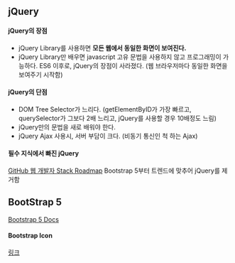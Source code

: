 ## jQuery
#### jQuery의 장점
* jQuery Library를 사용하면 **모든 웹에서 동일한 화면이 보여진다.**
* jQuery Library만 배우면 javascript 고유 문법을 사용하지 않고 프로그래밍이 가능하다.
ES6 이후로, jQuery의 장점이 사라졌다. (웹 브라우저마다 동일한 화면을 보여주기 시작함)

#### jQuery의 단점
* DOM Tree Selector가 느리다. (getElementByID가 가장 빠르고, querySelector가 그보다 2배 느리고, jQuery를 사용할 경우 10배정도 느림)
* jQuery만의 문법을 새로 배워야 한다.
* jQuery Ajax 사용시, 서버 부담이 크다. (비동기 통신인 척 하는 Ajax)

#### 필수 지식에서 빠진 jQuery
[GitHub 웹 개발자 Stack Roadmap](https://github.com/kamranahmedse/developer-roadmap)
Bootstrap 5부터 트렌드에 맞추어 jQuery를 제거함

## BootStrap 5
[Bootstrap 5 Docs](https://v5.getbootstrap.com/docs/5.0/getting-started/introduction/)

#### Bootstrap Icon
[링크](https://icons.getbootstrap.com/)